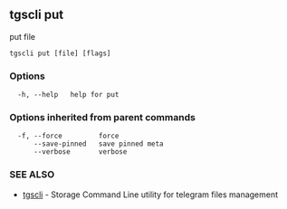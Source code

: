 ## tgscli put

put file

```
tgscli put [file] [flags]
```

### Options

```
  -h, --help   help for put
```

### Options inherited from parent commands

```
  -f, --force         force
      --save-pinned   save pinned meta
      --verbose       verbose
```

### SEE ALSO

* [tgscli](tgscli.md)	 - Storage Command Line utility for telegram files management

